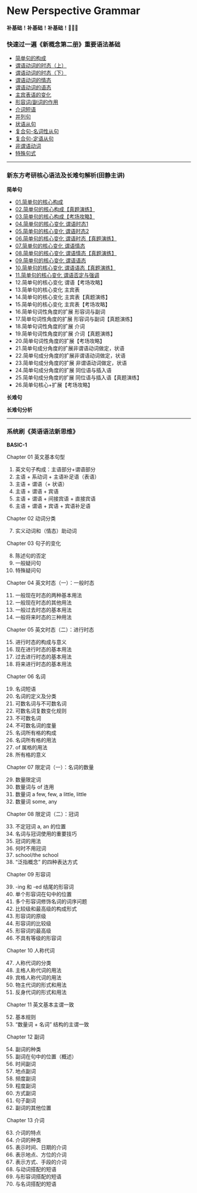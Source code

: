 # New Perspective Grammar

**补基础！补基础！补基础！🤦‍♂️🤣**

### 快速过一遍《新概念第二册》重要语法基础
* [简单句的构成](./N2/1.md)
* [谓语动词的时态（上）](./N2/2.md)
* [谓语动词的时态（下）](./N2/3.md)
* [谓语动词的情态](./N2/4.md)
* [谓语动词的语态](./N2/5.md)
* [主宾表语的变化](./N2/6.md)
* [形容词/副词的作用](./N2/7.md)
* [介词短语](./N2/8.md)
* [并列句](./N2/9.md)
* [状语从句](./N2/10.md)
* [复合句-名词性从句](./N2/11.md)
* [复合句-定语从句](./N2/12.md)
* [非谓语动词](./N2/13.md)
* [特殊句式](./N2/14.md)

------------------------------------------------

### 新东方考研核心语法及长难句解析(田静主讲)
**简单句**
* [01.简单句的核心构成](./Grammar-1/01.md)
* [02.简单句的核心构成【真题演练】](./Grammar-1/02.md)
* [03.简单句的核心构成【考场攻略】](./Grammar-1/03.md)
* [04.简单句的核心变化 谓语时态1](./Grammar-1/04.md)
* [05.简单句的核心变化 谓语时态2](./Grammar-1/05.md)
* [06.简单句的核心变化 谓语时态【真题演练】](./Grammar-1/06.md)
* [07.简单句的核心变化 谓语情态](./Grammar-1/07.md)
* [08.简单句的核心变化 谓语情态【真题演练】](./Grammar-1/08.md)
* [09.简单句的核心变化 谓语语态](./Grammar-1/09.md)
* [10.简单句的核心变化 谓语语态【真题演练】](./Grammar-1/10.md)
* [11.简单句的核心变化 谓语否定与强调](./Grammar-1/11.md)
* 12.简单句的核心变化 谓语【考场攻略】
* 13.简单句的核心变化 主宾表
* 14.简单句的核心变化 主宾表【真题演练】
* 15.简单句的核心变化 主宾表【考场攻略】
* 16.简单句词性角度的扩展 形容词与副词
* 17.简单句词性角度的扩展 形容词与副词【真题演练】
* 18.简单句词性角度的扩展 介词
* 19.简单句词性角度的扩展 介词【真题演练】
* 20.简单句词性角度的扩展【考场攻略】
* 21.简单句成分角度的扩展非谓语动词做定，状语
* 22.简单句成分角度的扩展非谓语动词做定，状语
* 23.简单句成分角度的扩展 非谓语动词做定，状语
* 24.简单句成分角度的扩展 同位语与插入语
* 25.简单句成分角度的扩展 同位语与插入语【真题演练】
* 26.简单句核心+扩展【考场攻略】

**长难句**

**长难句分析**

------------------------------------------------

### 系统刷《英语语法新思维》

**BASIC-1**

Chapter 01 英文基本句型
1. 英文句子构成：主语部分+谓语部分
2. 主语 + 系动词 + 主语补足语（表语）
3. 主语 + 谓语（+ 状语）
4. 主语 + 谓语 + 宾语
5. 主语 + 谓语 + 间接宾语 + 直接宾语
6. 主语 + 谓语 + 宾语 + 宾语补足语

Chapter 02 动词分类

7. 实义动词和（情态）助动词

Chapter 03 句子的变化

8. 陈述句的否定
9. 一般疑问句
10. 特殊疑问句

Chapter 04 英文时态（一）：一般时态

11. 一般现在时态的两种基本用法
12. 一般现在时态的其他用法
13. 一般过去时态的基本用法
14. 一般将来时态的三种用法

Chapter 05 英文时态（二）：进行时态

15. 进行时态的构成与意义
16. 现在进行时态的基本用法
17. 过去进行时态的基本用法
18. 将来进行时态的基本用法

Chapter 06 名词

19. 名词短语
20. 名词的定义及分类
21. 可数名词与不可数名词
22. 可数名词复数变化规则
23. 不可数名词
24. 不可数名词的度量
25. 名词所有格的构成
26. 名词所有格的用法
27. of 属格的用法
28. 所有格的意义

Chapter 07 限定词（一）：名词的数量

29. 数量限定词
30. 数量词与 of 连用
31. 数量词 a few, few, a little, little
32. 数量词 some, any

Chapter 08 限定词（二）：冠词

33. 不定冠词 a, an 的位置
34. 名词与冠词使用的重要技巧
35. 冠词的用法
36. 何时不用冠词
37. school/the school
38. “泛指概念” 的四种表达方式

Chapter 09 形容词

39. -ing 和 -ed 结尾的形容词
40. 单个形容词在句中的位置
41. 多个形容词修饰名词的词序问题
42. 比较级和最高级的构成形式
43. 形容词的原级
44. 形容词的比较级
45. 形容词的最高级
46. 不具有等级的形容词

Chapter 10 人称代词

47. 人称代词的分类
48. 主格人称代词的用法
49. 宾格人称代词的用法
50. 物主代词的形式和用法
51. 反身代词的形式和用法

Chapter 11 英文基本主谓一致

52. 基本规则
53. “数量词 + 名词” 结构的主谓一致

Chapter 12 副词

54. 副词的种类
55. 副词在句中的位置（概述）
56. 时间副词
57. 地点副词
58. 频度副词
59. 程度副词
60. 方式副词
61. 句子副词
62. 副词的其他位置

Chapter 13 介词

63. 介词的特点
64. 介词的种类
65. 表示时间、日期的介词
66. 表示地点、方位的介词
67. 表示方式、手段的介词
68. 与动词搭配的短语
69. 与形容词搭配的短语
70. 与名词搭配的短语



